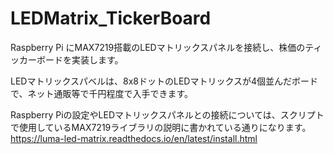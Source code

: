 # LEDMatrix_TickerBoard

Raspberry Pi にMAX7219搭載のLEDマトリックスパネルを接続し、株価のティッカーボードを実装します。

LEDマトリックスパベルは、8x8ドットのLEDマトリックスが4個並んだボードで、ネット通販等で千円程度で入手できます。

Raspberry Piの設定やLEDマトリックスパネルとの接続については、スクリプトで使用しているMAX7219ライブラリの説明に書かれている通りになります。
https://luma-led-matrix.readthedocs.io/en/latest/install.html



